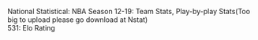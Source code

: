 National Statistical: NBA Season 12-19: Team Stats, Play-by-play Stats(Too big to upload please go download at Nstat)
<br />
531: Elo Rating
